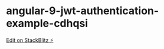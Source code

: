 # angular-9-jwt-authentication-example-cdhqsi

[Edit on StackBlitz ⚡️](https://stackblitz.com/edit/angular-9-jwt-authentication-example-cdhqsi)